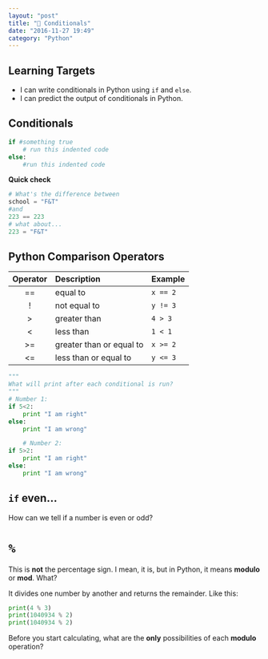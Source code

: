 ```yaml
---
layout: "post"
title: "🔀 Conditionals"
date: "2016-11-27 19:49"
category: "Python"
---
```


## Learning Targets
- I can write conditionals in Python using `if` and `else`.
- I can predict the output of conditionals in Python.

## Conditionals
```python
if #something true
    # run this indented code
else:
    #run this indented code
```

**Quick check**

```python
# What's the difference between
school = "F&T"
#and
223 == 223
# what about...
223 = "F&T"
```

## Python Comparison Operators

| Operator | Description              | Example  |
|:--------:|:-------------------------|:---------|
|    ==    | equal to                 | `x == 2` |
|    !     | not equal to             | `y != 3` |
|    >     | greater than             | `4 > 3`  |
|    <     | less than                | `1 < 1`  |
|    >=    | greater than or equal to | `x >= 2` |
|    <=    | less than or equal to    | `y <= 3` |

```python
"""
What will print after each conditional is run?
"""
# Number 1:
if 5<2:
    print "I am right"
else:
    print "I am wrong"

    # Number 2:
if 5>2:
    print "I am right"
else:
    print "I am wrong"
```

## `if` even...
How can we tell if a number is even or odd?

# `%`
This is **not** the percentage sign. I mean, it is, but in Python, it means **modulo** or **mod**. What?

It divides one number by another and returns the remainder. Like this:

```python
print(4 % 3)
print(1040934 % 2)
print(1040934 % 2)
```

Before you start calculating, what are the **only** possibilities of each **modulo** operation?
